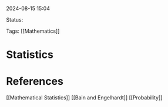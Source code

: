 2024-08-15 15:04

Status:

Tags: [[Mathematics]]

# Statistics


# References
[[Mathematical Statistics]]
[[Bain and Engelhardt]]
[[Probability]]
